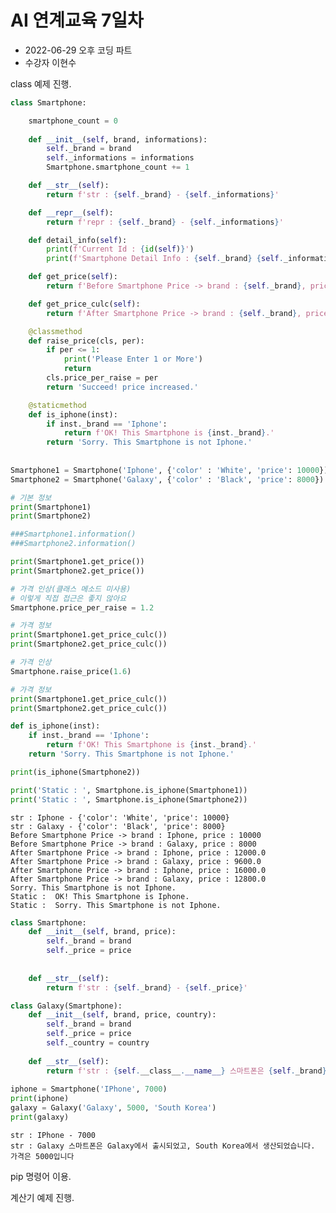 # AI 연계교육 7일차

* 2022-06-29 오후 코딩 파트
* 수강자 이현수

class 예제 진행.


```python
class Smartphone:

    smartphone_count = 0
    
    def __init__(self, brand, informations):
        self._brand = brand
        self._informations = informations
        Smartphone.smartphone_count += 1

    def __str__(self):
        return f'str : {self._brand} - {self._informations}'

    def __repr__(self):
        return f'repr : {self._brand} - {self._informations}'

    def detail_info(self):
        print(f'Current Id : {id(self)}')
        print(f'Smartphone Detail Info : {self._brand} {self._informations.get("price")}')

    def get_price(self):
        return f'Before Smartphone Price -> brand : {self._brand}, price : {self._informations.get("price")}'

    def get_price_culc(self):
        return f'After Smartphone Price -> brand : {self._brand}, price : {self._informations.get("price") * Smartphone.price_per_raise}'

    @classmethod
    def raise_price(cls, per):
        if per <= 1:
            print('Please Enter 1 or More')
            return
        cls.price_per_raise = per
        return 'Succeed! price increased.'

    @staticmethod
    def is_iphone(inst):
        if inst._brand == 'Iphone':
            return f'OK! This Smartphone is {inst._brand}.'
        return 'Sorry. This Smartphone is not Iphone.'
    
    
Smartphone1 = Smartphone('Iphone', {'color' : 'White', 'price': 10000})
Smartphone2 = Smartphone('Galaxy', {'color' : 'Black', 'price': 8000})

# 기본 정보
print(Smartphone1)
print(Smartphone2)

###Smartphone1.information()
###Smartphone2.information()

print(Smartphone1.get_price())
print(Smartphone2.get_price())

# 가격 인상(클래스 메소드 미사용)
# 이렇게 직접 접근은 좋지 않아요
Smartphone.price_per_raise = 1.2

# 가격 정보
print(Smartphone1.get_price_culc())
print(Smartphone2.get_price_culc())

# 가격 인상
Smartphone.raise_price(1.6)

# 가격 정보
print(Smartphone1.get_price_culc())
print(Smartphone2.get_price_culc())

def is_iphone(inst):
    if inst._brand == 'Iphone':
        return f'OK! This Smartphone is {inst._brand}.'
    return 'Sorry. This Smartphone is not Iphone.'

print(is_iphone(Smartphone2))

print('Static : ', Smartphone.is_iphone(Smartphone1))
print('Static : ', Smartphone.is_iphone(Smartphone2))
```

    str : Iphone - {'color': 'White', 'price': 10000}
    str : Galaxy - {'color': 'Black', 'price': 8000}
    Before Smartphone Price -> brand : Iphone, price : 10000
    Before Smartphone Price -> brand : Galaxy, price : 8000
    After Smartphone Price -> brand : Iphone, price : 12000.0
    After Smartphone Price -> brand : Galaxy, price : 9600.0
    After Smartphone Price -> brand : Iphone, price : 16000.0
    After Smartphone Price -> brand : Galaxy, price : 12800.0
    Sorry. This Smartphone is not Iphone.
    Static :  OK! This Smartphone is Iphone.
    Static :  Sorry. This Smartphone is not Iphone.
    


```python
class Smartphone:
    def __init__(self, brand, price):
        self._brand = brand
        self._price = price
      
    
    def __str__(self):
        return f'str : {self._brand} - {self._price}'

class Galaxy(Smartphone):
    def __init__(self, brand, price, country):
        self._brand = brand
        self._price = price
        self._country = country
 
    def __str__(self):
        return f'str : {self.__class__.__name__} 스마트폰은 {self._brand}에서 출시되었고, {self._country}에서 생산되었습니다. 가격은 {self._price}입니다'
    
iphone = Smartphone('IPhone', 7000)
print(iphone)
galaxy = Galaxy('Galaxy', 5000, 'South Korea')
print(galaxy)    
```

    str : IPhone - 7000
    str : Galaxy 스마트폰은 Galaxy에서 출시되었고, South Korea에서 생산되었습니다. 가격은 5000입니다
    

pip 명령어 이용.

계산기 예제 진행.
